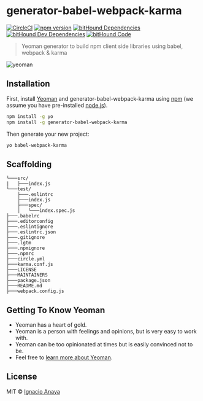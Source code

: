 # generator-babel-webpack-karma

[![CircleCI](https://circleci.com/gh/ianaya89/generator-babel-webpack-karma.svg?style=svg)](https://circleci.com/gh/ianaya89/generator-babel-webpack-karma)
[![npm version](https://badge.fury.io/js/generator-babel-webpack-karma.svg)](https://badge.fury.io/js/generator-babel-webpack-karma)
[![bitHound Dependencies](https://www.bithound.io/github/ianaya89/generator-babel-webpack-karma/badges/dependencies.svg)](https://www.bithound.io/github/ianaya89/generator-babel-webpack-karma/master/dependencies/npm)
[![bitHound Dev Dependencies](https://www.bithound.io/github/ianaya89/generator-babel-webpack-karma/badges/devDependencies.svg)](https://www.bithound.io/github/ianaya89/generator-babel-webpack-karma/master/dependencies/npm)
[![bitHound Code](https://www.bithound.io/github/ianaya89/generator-babel-webpack-karma/badges/code.svg)](https://www.bithound.io/github/ianaya89/generator-babel-webpack-karma)

> Yeoman generator to build npm client side libraries using babel, webpack & karma

![yeoman](img/yeoman.png)


## Installation

First, install [Yeoman](http://yeoman.io) and generator-babel-webpack-karma using [npm](https://www.npmjs.com/) (we assume you have pre-installed [node.js](https://nodejs.org/)).

```bash
npm install -g yo
npm install -g generator-babel-webpack-karma
```

Then generate your new project:

```bash
yo babel-webpack-karma
```

## Scaffolding

```
└───src/
|   ├───index.js
└───test/
    ├───.eslintrc
    ├───index.js
    ├───spec/
    │   └───index.spec.js
├───.babelrc
├───.editorconfig
├───.eslintignore
├───.eslintrc.json
├───.gitignore
├───.lgtm
├───.npmignore
├───.npmrc
├───circle.yml
├───karma.conf.js
├───LICENSE
├───MAINTAINERS
├───package.json
├───README.md
├───webpack.config.js
```

## Getting To Know Yeoman

 * Yeoman has a heart of gold.
 * Yeoman is a person with feelings and opinions, but is very easy to work with.
 * Yeoman can be too opinionated at times but is easily convinced not to be.
 * Feel free to [learn more about Yeoman](http://yeoman.io/).

## License

MIT © [Ignacio Anaya]()
